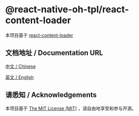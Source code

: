 # @react-native-oh-tpl/react-content-loader

本项目基于 [react-content-loader](https://github.com/danilowoz/react-content-loader)

## 文档地址 / Documentation URL 

[中文 / Chinese](https://gitee.com/react-native-oh-library/usage-docs/blob/master/zh-cn/react-content-loader.md)

[英文 / English](https://gitee.com/react-native-oh-library/usage-docs/blob/master/en/react-content-loader.md)

## 请悉知 / Acknowledgements

本项目基于 [The MIT License (MIT)](https://github.com/danilowoz/react-content-loader/blob/master/LICENSE) ，请自由地享受和参与开源。